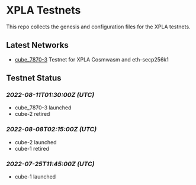 # XPLA Testnets

This repo collects the genesis and configuration files for the XPLA testnets. 

## Latest Networks

* [cube_7870-3](./cube_7870-3) Testnet for XPLA Cosmwasm and eth-secp256k1

## Testnet Status

### *2022-08-11T01:30:00Z (UTC)*
- cube_7870-3 launched
- cube-2 retired

### *2022-08-08T02:15:00Z (UTC)*
- cube-2 launched
- cube-1 retired

### *2022-07-25T11:45:00Z (UTC)*
- cube-1 launched

